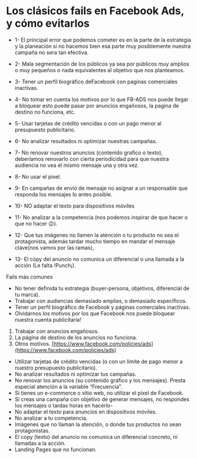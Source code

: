 # Los clásicos fails en Facebook Ads, y cómo evitarlos

-   1- El principal error que podemos cometer es en la parte de la estrategia y la planeación si no hacemos bien esa parte muy posiblemente nuestra campaña no sera tan efectiva.
    
-   2- Mala segmentación de los públicos ya sea por públicos muy amplios o muy pequeños o nada equivalentes al objetivo que nos planteamos.
    
-   3- Tener un perfil biográfico deFacebook con paginas comerciales inactivas.
    
-   4- No tomar en cuenta los motivos por lo que FB-ADS nos puede llegar a bloquear esto puede pasar por anuncios engañosos, la pagina de destino no funciona, etc.
    
-   5- Usar tarjetas de crédito vencidas o con un pago menor al presupuesto publicitario.
    
-   6- No analizar resultados ni optimizar nuestras campañas.
    
-   7- No renovar nuestros anuncios (contenido grafico o texto), deberíamos renovarlo con cierta periodicidad para que nuestra audiencia no vea el mismo mensaje una y otra vez.
    
-   8- No usar el pixel.
    
-   9- En campañas de envió de mensaje no asignar a un responsable que responda los mensajes lo antes posible.
    
-   10- NO adaptar el texto para dispositivos móviles
    
-   11- No analizar a la competencia (nos podemos inspirar de que hacer o que no hacer 😉).
    
-   12- Que tus imágenes no llamen la atención o tu producto no sea el protagonista, además tardar mucho tiempo en mandar el mensaje clave(nos vamos por las ramas),
    
-   13- El copy del anuncio no comunica un diferencial o una llamada a la acción (Le falta !Punch¡).


Fails más comunes

-   No tener definida tu estrategia (buyer-persona, objetivos, diferencial de tu marca).
-   Trabajar con audiencias demasiado amplias, o demasiado específicos.
-   Tener un perfil biográfico de Facebook y páginas comerciales inactivas.
-   Olvidarnos los motivos por los que Facebook nos puede bloquear nuestra cuenta publicitaria!

1.  Trabajar con anuncios engañosos.
2.  La página de destino de los anuncios no funciona.
3.  Otros motivos. [https://www.facebook.com/policies/ads](https://www.facebook.com/policies/ads)

-   Utilizar tarjetas de crédito vencidas (o con un límite de pago menor a nuestro presupuesto publicitario).
-   No analizar resultados ni optimizar tus campañas.
-   No renovar los anuncios (su contenido gráfico y los mensajes). Presta especial atención a la variable “Frecuencia”.
-   Si tienes un e-commerce o sitio web, no utilizar el píxel de Facebook.
-   Si creas una campaña con objetivo de generar mensajes, no respondes los mensajes o tardas horas en hacerlo-
-   No adaptar el texto para anuncios en dispositivos móviles.
-   No analizar a tu competencia.
-   Imágenes que no llaman la atención, o donde tus productos no sean protagonistas.
-   El copy (texto) del anuncio no comunica un diferencial concreto, ni llamadas a la acción.
-   Landing Pages que no funcionan.